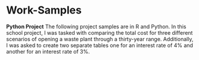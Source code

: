 # Work-Samples

**Python Project**
The following project samples are in R and Python. In this school project, I was tasked with comparing the total cost for three different scenarios of opening a waste plant through a thirty-year range. Additionally, I was asked to create two separate tables one for an interest rate of 4% and another for an interest rate of 3%.


